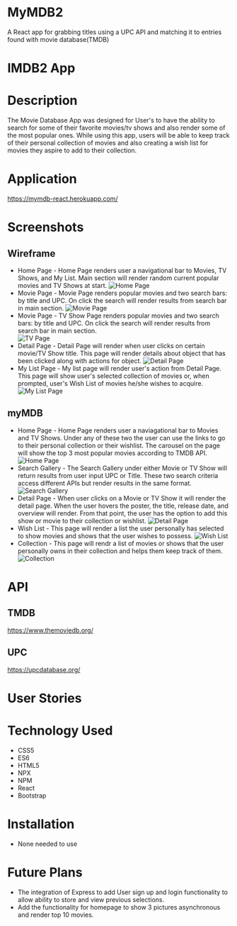 # MyMDB2
A React app for grabbing titles using a UPC API and matching it to entries found with movie database(TMDB)
# IMDB2 App 

# Description <br>
The Movie Database App was designed for User's to have the ability to search for some of their favorite movies/tv shows and also render some of the most popular ones. While using this app, users will be able to keep track of their personal collection of movies and also creating a wish list for movies they aspire to add to their collection. 

# Application 
https://mymdb-react.herokuapp.com/

# Screenshots
## Wireframe 
* Home Page - Home Page renders user a navigational bar to Movies, TV Shows, and My List. Main section will render random current popular movies and TV Shows at start. 
![Home Page](https://i.imgur.com/C5jybs6.png) <br>
* Movie Page - Movie Page renders popular movies and two search bars: by title and UPC. On click the search will render results from search bar in main section. 
![Movie Page](https://i.imgur.com/wiLSTgE.png) <br>
* Movie Page - TV Show Page renders popular movies and two search bars: by title and UPC. On click the search will render results from search bar in main section.  
![TV Page](https://i.imgur.com/IJGPTa5.png) <br>
* Detail Page - Detail Page will render when user clicks on certain movie/TV Show title. This page will render details about object that has been clicked along with actions for object.
![Detail Page](https://i.imgur.com/BmOBOYr.png) <br>
* My List Page - My list page will render user's action from Detail Page. This page will show user's selected collection of movies or, when prompted, user's Wish List of movies he/she wishes to acquire.
![My List Page](https://i.imgur.com/urzOEC0.png) <br>

## myMDB
* Home Page - Home Page renders user a naviagational bar to Movies and TV Shows. Under any of these two the user can use the links to go to their personal collection or their wishlist. The carousel on the page will show the top 3 most popular movies according to TMDB API. 
![Home Page](https://i.imgur.com/p9CJYyWh.png)
* Search Gallery - The Search Gallery under either Movie or TV Show will return results from user input UPC or Title. These two search criteria access different APIs but render results in the same format. 
![Search Gallery](https://i.imgur.com/qe1m9DRh.png)
* Detail Page - When user clicks on a Movie or TV Show it will render the detail page. When the user hovers the poster, the title, release date, and overview will render. From that point, the user has the option to add this show or movie to their collection or wishlist. 
![Detail Page](https://i.imgur.com/CJIryOIh.png)
* Wish List - This page will render a list the user personally has selected to show movies and shows that the user wishes to possess. 
![Wish List](https://i.imgur.com/sksfLVAh.png)
* Collection - This page will rendr a list of movies or shows that the user personally owns in their collection and helps them keep track of them. 
![Collection](https://i.imgur.com/Rpfxfuch.png)

# API
## TMDB
https://www.themoviedb.org/
## UPC 
https://upcdatabase.org/
# User Stories 

# Technology Used 
* CSS5 <br>
* ES6 <br>
* HTML5 <br>
* NPX <br>
* NPM <br>
* React <br>
* Bootstrap <br>

# Installation 
* None needed to use

# Future Plans 
* The integration of Express to add User sign up and login functionality to allow ability to store and view previous selections.
* Add the functionality for homepage to show 3 pictures asynchronous and render top 10 movies. 

